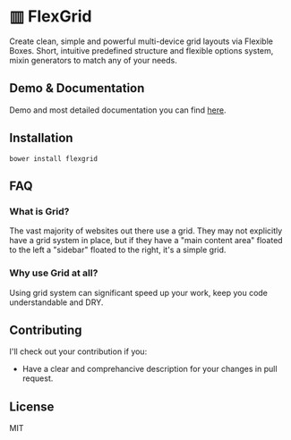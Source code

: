 # ▥ FlexGrid

Create clean, simple and powerful multi-device grid layouts via Flexible Boxes. Short, intuitive predefined structure and flexible options system, mixin generators to match any of your needs.

## Demo & Documentation

Demo and most detailed documentation you can find [here](http://godban.com.ua/projects/flexgrid/ "FlexGrid demo & documentation").


## Installation

    bower install flexgrid

## FAQ

### What is Grid?

The vast majority of websites out there use a grid. They may not explicitly have a grid system in place, but if they have a "main content area" floated to the left a "sidebar" floated to the right, it's a simple grid.

### Why use Grid at all?

Using grid system can significant speed up your work, keep you code understandable and DRY.

## Contributing

I'll check out your contribution if you:

* Have a clear and comprehancive description for your changes in pull request.

## License

MIT
